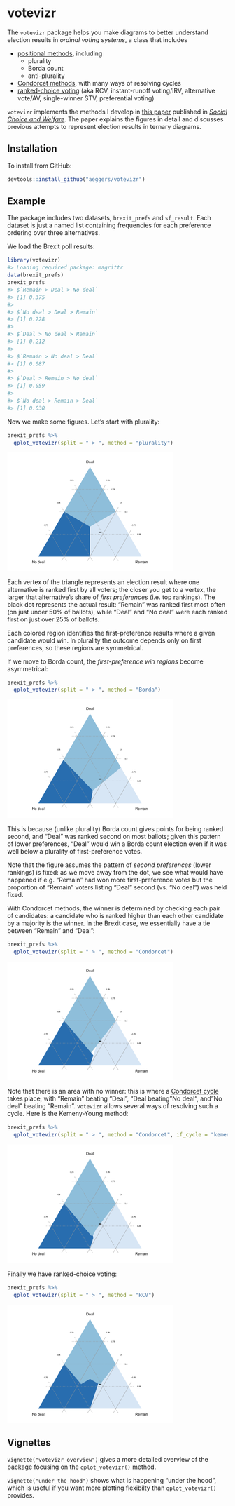 
<!-- README.md is generated from README.Rmd. Please edit that file -->

# votevizr

<!-- badges: start -->

<!-- badges: end -->

The `votevizr` package helps you make diagrams to better understand
election results in *ordinal voting systems*, a class that includes

  - [positional
    methods](https://en.wikipedia.org/wiki/Positional_voting), including
      - plurality
      - Borda count
      - anti-plurality
  - [Condorcet methods](https://en.wikipedia.org/wiki/Condorcet_method),
    with many ways of resolving cycles
  - [ranked-choice
    voting](https://en.wikipedia.org/wiki/Instant-runoff_voting) (aka
    RCV, instant-runoff voting/IRV, alternative vote/AV, single-winner
    STV, preferential voting)

`votevizr` implements the methods I develop in [this
paper](https://doi.org/10.1007/s00355-020-01274-y) published in [*Social
Choice and Welfare*](https://www.springer.com/journal/355). The paper
explains the figures in detail and discusses previous attempts to
represent election results in ternary diagrams.

## Installation

To install from GitHub:

``` r
devtools::install_github("aeggers/votevizr")
```

## Example

The package includes two datasets, `brexit_prefs` and `sf_result`. Each
dataset is just a named list containing frequencies for each preference
ordering over three alternatives.

We load the Brexit poll results:

``` r
library(votevizr)
#> Loading required package: magrittr
data(brexit_prefs)
brexit_prefs
#> $`Remain > Deal > No deal`
#> [1] 0.375
#> 
#> $`No deal > Deal > Remain`
#> [1] 0.228
#> 
#> $`Deal > No deal > Remain`
#> [1] 0.212
#> 
#> $`Remain > No deal > Deal`
#> [1] 0.087
#> 
#> $`Deal > Remain > No deal`
#> [1] 0.059
#> 
#> $`No deal > Remain > Deal`
#> [1] 0.038
```

Now we make some figures. Let’s start with plurality:

``` r
brexit_prefs %>% 
  qplot_votevizr(split = " > ", method = "plurality")
```

<img src="man/figures/README-fig_1-1.png" width="75%" />

Each vertex of the triangle represents an election result where one
alternative is ranked first by all voters; the closer you get to a
vertex, the larger that alternative’s share of *first preferences*
(i.e. top rankings). The black dot represents the actual result:
“Remain” was ranked first most often (on just under 50% of ballots),
while “Deal” and “No deal” were each ranked first on just over 25% of
ballots.

Each colored region identifies the first-preference results where a
given candidate would win. In plurality the outcome depends only on
first preferences, so these regions are symmetrical.

If we move to Borda count, the *first-preference win regions* become
asymmetrical:

``` r
brexit_prefs %>% 
  qplot_votevizr(split = " > ", method = "Borda")
```

<img src="man/figures/README-fig_2-1.png" width="75%" />

This is because (unlike plurality) Borda count gives points for being
ranked second, and “Deal” was ranked second on most ballots; given this
pattern of lower preferences, “Deal” would win a Borda count election
even if it was well below a plurality of first-preference votes.

Note that the figure assumes the pattern of *second preferences* (lower
rankings) is fixed: as we move away from the dot, we see what would have
happened if e.g. “Remain” had won more first-preference votes but the
proportion of “Remain” voters listing “Deal” second (vs. “No deal”) was
held fixed.

With Condorcet methods, the winner is determined by checking each pair
of candidates: a candidate who is ranked higher than each other
candidate by a majority is the winner. In the Brexit case, we
essentially have a tie between “Remain” and “Deal”:

``` r
brexit_prefs %>% 
  qplot_votevizr(split = " > ", method = "Condorcet")
```

<img src="man/figures/README-fig_3-1.png" width="75%" />

Note that there is an area with no winner: this is where a [Condorcet
cycle](https://en.wikipedia.org/wiki/Condorcet_paradox) takes place,
with “Remain” beating “Deal”, “Deal beating”No deal“, and”No deal"
beating “Remain”. `votevizr` allows several ways of resolving such a
cycle. Here is the Kemeny-Young method:

``` r
brexit_prefs %>% 
  qplot_votevizr(split = " > ", method = "Condorcet", if_cycle = "kemeny")
```

<img src="man/figures/README-fig_4-1.png" width="75%" />

Finally we have ranked-choice voting:

``` r
brexit_prefs %>% 
  qplot_votevizr(split = " > ", method = "RCV")
```

<img src="man/figures/README-fig_5-1.png" width="75%" />

## Vignettes

`vignette("votevizr_overview")` gives a more detailed overview of the
package focusing on the `qplot_votevizr()` method.

`vignette("under_the_hood")` shows what is happening “under the hood”,
which is useful if you want more plotting flexibilty than
`qplot_votevizr()` provides.
